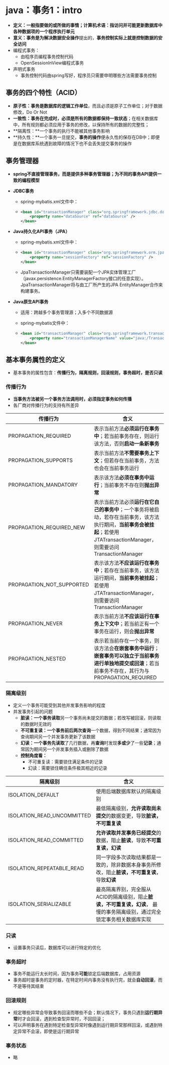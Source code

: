 # java：事务1：intro

* **定义：**一般指要做的或所做的事情；计算机术语：指**访问并可能更新数据库中各种数据项的一个程序执行单元**
* **意义：**事务是为**解决数据安全操作**提出的，**事务控制实际上就是控制数据的安全访问**
* 编程式事务：
  * 由程序员编程事务控制代码
  * OpenSessionInView编程式事务
* 声明式事务
  * 事务控制代码由spring写好，程序员只需要申明哪些方法需要事务控制



## 事务的四个特性（ACID）

* **原子性：**事务是数据库的**逻辑工作单位**，而且必须是原子工作单位；对于数据修改，Do Or Not
* **一致性：**事务在完成时，必须是所有的数据都**保持一致状态**；在相关数据库中，所有规则都必须应用于事务的修改，以保持所有的数据的完整性；
* **隔离性：**一个事务的执行不能被其他事务影响
* **持久性：**一个事务一旦提交，**事务的操作**便永久性的保存在DB中；即便是在数据库系统遇到故障的情况下也不会丢失提交事务的操作



## 事务管理器

* **spring不直接管理事务，而是提供多种事务管理器；为不同的事务API提供一致的编程模型**



* **JDBC事务**

  * spring-mybatis.xml文件中：

  * ```xml
    <bean id="transactionManager" class="org.springframework.jdbc.datasource.DataSourceTransactionManager">
        <property name="dataSource" ref="dataSource" />
    </bean>
    ```

* **Java持久化API事务（JPA）**
  * spring-mybatis.xml文件中：

  * ```xml
    <bean id="transactionManager" class="org.springframework.orm.jpa.JpaTransactionManager">
        <property name="sessionFactory" ref="sessionFactory" />
    </bean>
    ```

  * JpaTransactionManager只需要装配一个JPA实体管理工厂（javax.persistence.EntityManagerFactory接口的任意实现）。JpaTransactionManager将与由工厂所产生的JPA EntityManager合作来构建事务。

* **Java原生API事务**

  * 适用：跨越多个事务管理源；入多个不同数据源

  * spring-mybatis文件中：

  * ```xml
    <bean id="transactionManager" class="org.springframework.transaction.jta.JtaTransactionManager">
        <property name="transactionManagerName" value="java:/TransactionManager" />
    </bean>
    ```



## 基本事务属性的定义

* 基本事务的属性包含：**传播行为，隔离规则，回滚规则，事务超时，是否只读**

### 传播行为

* **当事务方法被另一个事务方法调用时，必须指定事务如何传播**
* 各厂商对传播行为的支持有所差异

| 传播行为                  | 含义                                                         |
| ------------------------- | ------------------------------------------------------------ |
| PROPAGATION_REQUIRED      | 表示当前方法**必须运行在事务中**；若当前事务存在，则运行该方法，否则**启动一条新事务** |
| PROPAGATION_SUPPORTS      | 表示当前方法**不需要事务上下文**；但若存在当前事务，方法也会在当前事务运行 |
| PROPAGATION_MANDATORY     | 表示该方法**必须在事务中运行**；当前事务不存在则**抛出异常** |
| PROPAGATION_REQUIRED_NEW  | 表示当前方法必须**运行在它自己的事务中**；一个事务将被启动，若存在当前事务，该方法执行期间，**当前事务会被挂起**；若使用JTATransactionManager，则需要访问TransactionManager |
| PROPAGATION_NOT_SUPPORTED | 表示该方法**不应该运行在事务中**；若存在当前事务，该方法运行期间，**当前事务被挂起**；若使用JTATransactionManager，则需要访问TransactionManager |
| PROPAGATION_NEVER         | 表示当前方法**不应该运行在事务上下文中**；若当前正有一个事务在运行，则会**抛出异常** |
| PROPAGATION_NESTED        | 表示若当前存在一个事务，则该方法会**在嵌套事务中运行**；**嵌套事务可以独立于当前事务进行单独地提交或回滚**；若当前事务不存在，其行为与PROPAGATION_REQUIRED |

### 隔离级别

* 定义一个事务可能受到其他并发事务影响的程度
* 并发事务引起的问题
  * **脏读：**一个事务**读取**另一个事务尚未提交的数据；若改写被回滚，则读取的数据时无效的
  * **不可重复读：**一个事务前后两次**查询**一个数据，得到不同结果；通常因为查询期间另一个并发事务更新了该数据
  * **幻读：**一个事务先**读取**了几行数据，再**查询**时发现**多或少**了一些**记录**；通常因为期间另一个并发事务插入或删除了数据
  * **控制角度看：**
    * 不可重复读：需要锁住满足条件的记录
    * 幻读：需要锁住瞒住条件极其相近的记录

| 隔离级别                   | 含义                                                         |
| -------------------------- | ------------------------------------------------------------ |
| ISOLATION_DEFAULT          | 使用后端数据库默认的隔离级别                                 |
| ISOLATION_READ_UNCOMMITTED | 最低隔离级别，**允许读取尚未提交**的数据变更，导致**脏读，不可重复读** |
| ISOLATION_READ_COMMITTED   | **允许读取并发事务已经提交**的数据，阻止**脏读**，导致**不可重复读，幻读** |
| ISOLATION_REPEATABLE_READ  | 同一字段多次读取结果都是一致的，除非数据本身事务所修改，阻止**脏读，不可重复读**，导致**幻读** |
| ISOLATION_SERIALIZABLE     | 最高隔离界别，完全服从ACID的隔离级别，阻止**脏读，不可重复读，幻读**， 最慢的事务隔离级别，通过完全锁定事务相关数据库实现 |

### 只读

* 设置事务只读后，数据库可以进行特定的优化

### 事务超时

* 事务不能运行太长时间，因为事务**可能**锁定后端数据库，占用资源
* 事务超时是事务的定时器，在特定时间内事务没有执行完，就会**自动回滚**，而不是等待其结束

### 回滚规则

* 规定哪些异常会导致事务回滚而哪些不会；默认情况下，事务只遇到**运行期异常**时才会回滚，遇到检查型异常时，不回回滚；
* 可以声明事务在遇到特定检查型异常时像遇到运行期异常那样回滚，或遇到特定异常不会滚，即使是运行期异常

### 事务状态

* 略